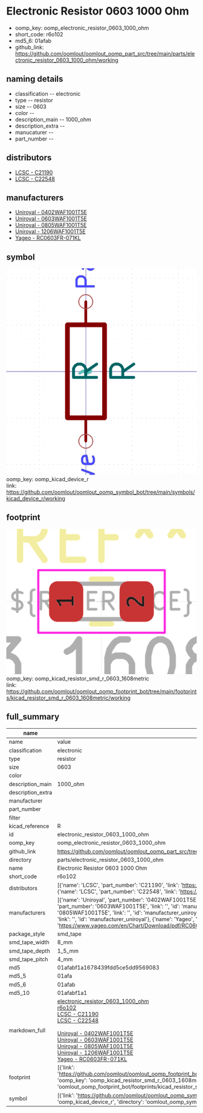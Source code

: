 # Electronic Resistor 0603 1000 Ohm

  
* oomp_key: oomp_electronic_resistor_0603_1000_ohm 
* short_code: r6o102
* md5_6: 01afab  
* github_link: https://github.com/oomlout/oomlout_oomp_part_src/tree/main/parts/electronic_resistor_0603_1000_ohm/working  
## naming details
* classification -- electronic
* type -- resistor
* size -- 0603
* color -- 
* description_main -- 1000_ohm
* description_extra -- 
* manucaturer -- 
* part_number -- 

## distributors
* [LCSC - C21190](https://lcsc.com/product-detail/C21190.html)  
* [LCSC - C22548](https://lcsc.com/product-detail/C22548.html)  

## manufacturers
* [Uniroyal - 0402WAF1001T5E]()  
* [Uniroyal - 0603WAF1001T5E]()  
* [Uniroyal - 0805WAF1001T5E]()  
* [Uniroyal - 1206WAF1001T5E]()  
* [Yageo - RC0603FR-071KL](https://www.yageo.com/en/Chart/Download/pdf/RC0603FR-071KL)  

## symbol

![](symbol/0/working/working_600.png)  
oomp_key: oomp_kicad_device_r  
link: https://github.com/oomlout/oomlout_oomp_symbol_bot/tree/main/symbols/kicad_device_r/working  

## footprint

![](footprint/0/working/working_600.png)  
oomp_key: oomp_kicad_resistor_smd_r_0603_1608metric  
link: https://github.com/oomlout/oomlout_oomp_footprint_bot/tree/main/footprints/kicad_resistor_smd_r_0603_1608metric/working  

## full_summary
| name | value | 
| --- | --- | 
| name | value | 
| classification | electronic | 
| type | resistor | 
| size | 0603 | 
| color |  | 
| description_main | 1000_ohm | 
| description_extra |  | 
| manufacturer |  | 
| part_number |  | 
| filter |  | 
| kicad_reference | R | 
| id | electronic_resistor_0603_1000_ohm | 
| oomp_key | oomp_electronic_resistor_0603_1000_ohm | 
| github_link | https://github.com/oomlout/oomlout_oomp_part_src/tree/main/parts/electronic_resistor_0603_1000_ohm/working | 
| directory | parts/electronic_resistor_0603_1000_ohm | 
| name | Electronic Resistor 0603 1000 Ohm | 
| short_code | r6o102 | 
| distributors | [{'name': 'LCSC', 'part_number': 'C21190', 'link': 'https://lcsc.com/product-detail/C21190.html', 'id': 'distributor_lcsc'}, {'name': 'LCSC', 'part_number': 'C22548', 'link': 'https://lcsc.com/product-detail/C22548.html', 'id': 'distributor_lcsc'}] | 
| manufacturers | [{'name': 'Uniroyal', 'part_number': '0402WAF1001T5E', 'link': '', 'id': 'manufacturer_uniroyal'}, {'name': 'Uniroyal', 'part_number': '0603WAF1001T5E', 'link': '', 'id': 'manufacturer_uniroyal'}, {'name': 'Uniroyal', 'part_number': '0805WAF1001T5E', 'link': '', 'id': 'manufacturer_uniroyal'}, {'name': 'Uniroyal', 'part_number': '1206WAF1001T5E', 'link': '', 'id': 'manufacturer_uniroyal'}, {'name': 'Yageo', 'part_number': 'RC0603FR-071KL', 'link': 'https://www.yageo.com/en/Chart/Download/pdf/RC0603FR-071KL', 'id': 'manufacturer_yageo'}] | 
| package_style | smd_tape | 
| smd_tape_width | 8_mm | 
| smd_tape_depth | 1_5_mm | 
| smd_tape_pitch | 4_mm | 
| md5 | 01afabf1a1678439fdd5ce5dd9569083 | 
| md5_5 | 01afa | 
| md5_6 | 01afab | 
| md5_10 | 01afabf1a1 | 
| markdown_full | [electronic_resistor_0603_1000_ohm](https://github.com/oomlout/oomlout_oomp_part_src/tree/main/parts/electronic_resistor_0603_1000_ohm/working)<br>[r6o102](https://github.com/oomlout/oomlout_oomp_part_src/tree/main/parts/electronic_resistor_0603_1000_ohm/working)<br>[LCSC - C21190<br>](https://lcsc.com/product-detail/C21190.html)[LCSC - C22548<br>](https://lcsc.com/product-detail/C22548.html)<br>[Uniroyal - 0402WAF1001T5E<br>]()[Uniroyal - 0603WAF1001T5E<br>]()[Uniroyal - 0805WAF1001T5E<br>]()[Uniroyal - 1206WAF1001T5E<br>]()[Yageo - RC0603FR-071KL<br>](https://www.yageo.com/en/Chart/Download/pdf/RC0603FR-071KL) | 
| footprint | [{'link': 'https://github.com/oomlout/oomlout_oomp_footprint_bot/tree/main/foootprntss/kicad_resistor_smd_r_0603_1608metric', 'oomp_key': 'oomp_kicad_resistor_smd_r_0603_1608metric', 'directory': 'oomlout_oomp_footprint_bot/footprints/kicad_resistor_smd_r_0603_1608metric//working/working.kicad_mod'}] | 
| symbol | [{'link': 'https://github.com/oomlout/oomlout_oomp_symbol_bot/tree/main/symbols/kicad_device_r', 'oomp_key': 'oomp_kicad_device_r', 'directory': 'oomlout_oomp_symbol_bot/symbols/kicad_device_r//working/working.kicad_sym'}] | 
